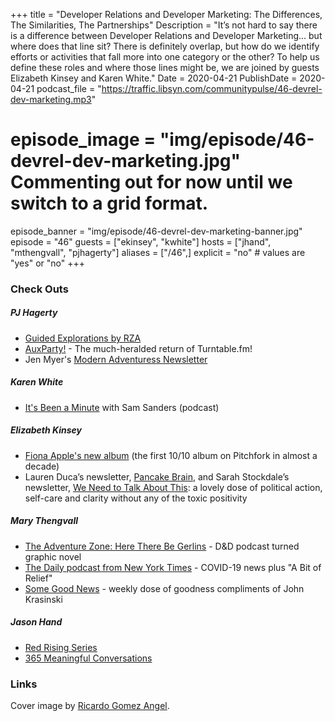 +++
title = "Developer Relations and Developer Marketing: The Differences, The Similarities, The Partnerships"
Description = "It’s not hard to say there is a difference between Developer Relations and Developer Marketing... but where does that line sit? There is definitely overlap, but how do we identify efforts or activities that fall more into one category or the other? To help us define these roles and where those lines might be, we are joined by guests Elizabeth Kinsey and Karen White."
Date = 2020-04-21
PublishDate = 2020-04-21
podcast_file = "https://traffic.libsyn.com/communitypulse/46-devrel-dev-marketing.mp3"
# episode_image = "img/episode/46-devrel-dev-marketing.jpg" Commenting out for now until we switch to a grid format.
episode_banner = "img/episode/46-devrel-dev-marketing-banner.jpg"
episode = "46"
guests = ["ekinsey", "kwhite"]
hosts = ["jhand", "mthengvall", "pjhagerty"]
aliases = ["/46",]
explicit = "no" # values are "yes" or "no"
+++

### Check Outs

##### PJ Hagerty
* [Guided Explorations by RZA](https://open.spotify.com/album/2XZkvTFqEDLC7CEM69gR47?si=VZvGd6JmQtOz6djsWj85Jw)
* [AuxParty!](https://auxparty.com/devrel-collective) - The much-heralded return of Turntable.fm!
* Jen Myer's [Modern Adventuress Newsletter](https://jenmyers.substack.com/p/13-march-2020)

##### Karen White
* [It's Been a Minute](https://www.npr.org/podcasts/510317/its-been-a-minute-with-sam-sanders) with Sam Sanders (podcast)

##### Elizabeth Kinsey
* [Fiona Apple's new album](https://www.vulture.com/2020/04/fiona-apple-fetch-the-bolt-cutters-songs.html) (the first 10/10 album on Pitchfork in almost a decade)
* Lauren Duca’s newsletter, [Pancake Brain](https://laurenduca.substack.com/), and Sarah Stockdale’s newsletter, [We Need to Talk About This](https://www.wntta.co/): a lovely dose of political action, self-care and clarity without any of the toxic positivity

##### Mary Thengvall
* [The Adventure Zone: Here There Be Gerlins](https://amzn.to/2VHNQ1M) - D&D podcast turned graphic novel
* [The Daily podcast from New York Times](https://www.nytimes.com/column/the-daily) - COVID-19 news plus "A Bit of Relief"
* [Some Good News](https://www.youtube.com/channel/UCOe_y6KKvS3PdIfb9q9pGug) - weekly dose of goodness compliments of John Krasinski

##### Jason Hand
* [Red Rising Series](https://amzn.to/2Vrg7un)
* [365 Meaningful Conversations](https://365meaningfulconversations.com/)

### Links


Cover image by [Ricardo Gomez Angel](https://unsplash.com/@ripato?utm_source=unsplash&utm_medium=referral&utm_content=creditCopyText).
